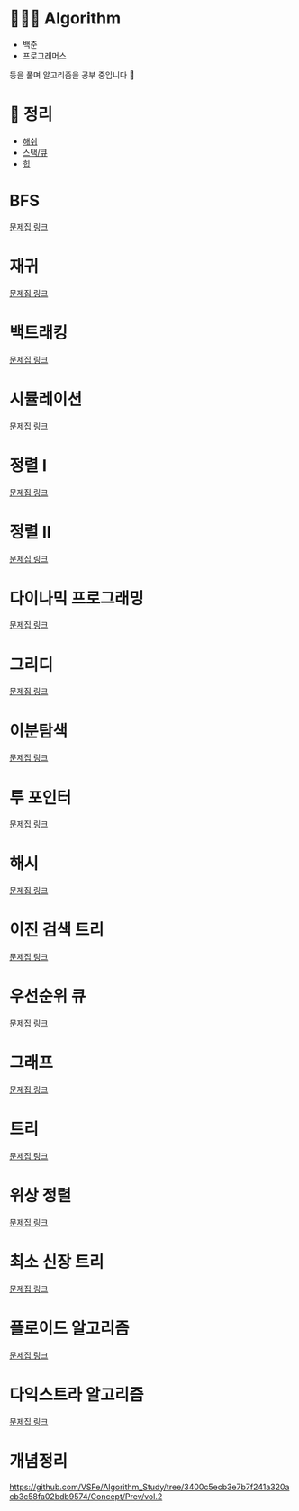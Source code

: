 # 👩🏻‍💻 Algorithm
- 백준
- 프로그래머스

등을 풀며 알고리즘을 공부 중입니다 🫠

# 🧷 정리
- [해쉬](https://github.com/hye0e/Algorithm/blob/master/Hash/Hash.md)
- [스택/큐](https://github.com/hye0e/Algorithm/blob/master/Stack,Queue/Stack&Queue.md)
- [힙](https://github.com/hye0e/Algorithm/blob/master/Heap/Heap.md)

# BFS
[문제집 링크](https://www.acmicpc.net/workbook/view/7313)

# 재귀
[문제집 링크](https://www.acmicpc.net/workbook/view/7314)

# 백트래킹
[문제집 링크](https://www.acmicpc.net/workbook/view/7315)

# 시뮬레이션
[문제집 링크](https://www.acmicpc.net/workbook/view/7316)

# 정렬 I
[문제집 링크](https://www.acmicpc.net/workbook/view/7317)

# 정렬 II
[문제집 링크](https://www.acmicpc.net/workbook/view/7318)

# 다이나믹 프로그래밍
[문제집 링크](https://www.acmicpc.net/workbook/view/7319)

# 그리디
[문제집 링크](https://www.acmicpc.net/workbook/view/7320)

# 이분탐색
[문제집 링크](https://www.acmicpc.net/workbook/view/8400)

# 투 포인터
[문제집 링크](https://www.acmicpc.net/workbook/view/8709)

# 해시
[문제집 링크](https://www.acmicpc.net/workbook/view/9063)

# 이진 검색 트리
[문제집 링크](https://www.acmicpc.net/workbook/view/9346)

# 우선순위 큐
[문제집 링크](https://www.acmicpc.net/workbook/view/9502)

# 그래프
[문제집 링크](https://www.acmicpc.net/workbook/view/9562)

# 트리
[문제집 링크](https://www.acmicpc.net/workbook/view/9657)

# 위상 정렬
[문제집 링크](https://www.acmicpc.net/workbook/view/9738)

# 최소 신장 트리
[문제집 링크](https://www.acmicpc.net/workbook/view/9907)

# 플로이드 알고리즘
[문제집 링크](https://www.acmicpc.net/workbook/view/10318)

# 다익스트라 알고리즘
[문제집 링크](https://www.acmicpc.net/workbook/view/10433)

# 개념정리
https://github.com/VSFe/Algorithm_Study/tree/3400c5ecb3e7b7f241a320acb3c58fa02bdb9574/Concept/Prev/vol.2
